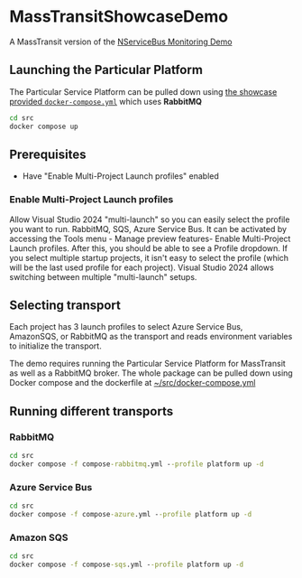 # MassTransitShowcaseDemo

A MassTransit version of the [NServiceBus Monitoring Demo](https://github.com/Particular/MonitoringDemo/)

## Launching the Particular Platform

The Particular Service Platform can be pulled down using [the showcase provided `docker-compose.yml`](/src/docker-compose.yml) which uses **RabbitMQ**

```cmd
cd src
docker compose up
```
## Prerequisites

- Have "Enable Multi-Project Launch profiles" enabled

### Enable Multi-Project Launch profiles

Allow Visual Studio 2024 "multi-launch" so you can easily select the profile you want to run. RabbitMQ, SQS, Azure Service Bus. It can be activated by accessing the Tools menu - Manage preview features- Enable Multi-Project Launch profiles. After this, you should be able to see a Profile dropdown. If you select multiple startup projects, it isn't easy to select the profile (which will be the last used profile for each project). Visual Studio 2024 allows switching between multiple "multi-launch" setups.

## Selecting transport

Each project has 3 launch profiles to select Azure Service Bus, AmazonSQS, or RabbitMQ as the transport and reads environment variables to initialize the transport.

The demo requires running the Particular Service Platform for MassTransit as well as a RabbitMQ broker. The whole package can be pulled down using Docker compose and the dockerfile at [~/src/docker-compose.yml](/src/docker-compose.yml)



## Running  different transports

### RabbitMQ

```cmd
cd src
docker compose -f compose-rabbitmq.yml --profile platform up -d
```

### Azure Service Bus

```cmd
cd src
docker compose -f compose-azure.yml --profile platform up -d
```

### Amazon SQS

```cmd
cd src
docker compose -f compose-sqs.yml --profile platform up -d
```
